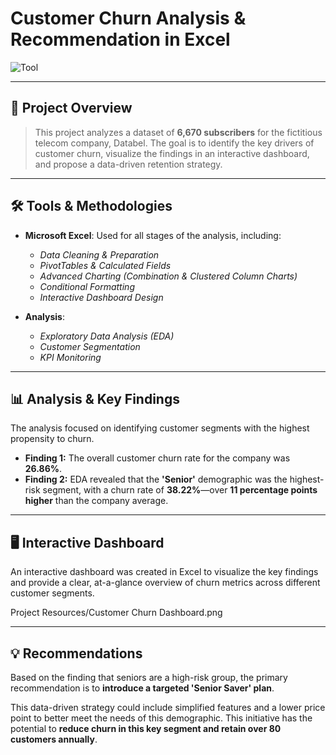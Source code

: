 # Customer Churn Analysis & Recommendation in Excel

![Tool](https://img.shields.io/badge/Tool-Microsoft_Excel-217346?style=for-the-badge&logo=microsoft-excel)

---

## 🎯 Project Overview

> This project analyzes a dataset of **6,670 subscribers** for the fictitious telecom company, Databel. The goal is to identify the key drivers of customer churn, visualize the findings in an interactive dashboard, and propose a data-driven retention strategy.

---

## 🛠️ Tools & Methodologies

* **Microsoft Excel**: Used for all stages of the analysis, including:
    * *Data Cleaning & Preparation*
    * *PivotTables & Calculated Fields*
    * *Advanced Charting (Combination & Clustered Column Charts)*
    * *Conditional Formatting*
    * *Interactive Dashboard Design*

* **Analysis**:
    * *Exploratory Data Analysis (EDA)*
    * *Customer Segmentation*
    * *KPI Monitoring*

---

## 📊 Analysis & Key Findings

The analysis focused on identifying customer segments with the highest propensity to churn.

* **Finding 1:** The overall customer churn rate for the company was **26.86%**.
* **Finding 2:** EDA revealed that the **'Senior'** demographic was the highest-risk segment, with a churn rate of **38.22%**—over **11 percentage points higher** than the company average.

---

## 🖥️ Interactive Dashboard

An interactive dashboard was created in Excel to visualize the key findings and provide a clear, at-a-glance overview of churn metrics across different customer segments.

Project Resources/Customer Churn Dashboard.png

---

## 💡 Recommendations

Based on the finding that seniors are a high-risk group, the primary recommendation is to **introduce a targeted 'Senior Saver' plan**.

This data-driven strategy could include simplified features and a lower price point to better meet the needs of this demographic. This initiative has the potential to **reduce churn in this key segment and retain over 80 customers annually**.

